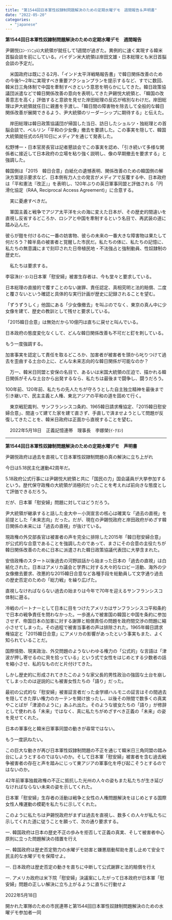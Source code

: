 ```yaml
---
title: "第1544回日本軍性奴隷制問題解決のための定期水曜デモ　週間報告＆声明書"
date: "2022-05-20"
categories: 
  - "japanese"
---
```


**第1544回日本軍性奴隷制問題解決のための定期水曜デモ　週間報告**

尹錫悦(ﾕﾝ･ｿﾝﾆｮﾙ)大統領が就任して1週間が過ぎた。異例的に速く実現する韓米首脳会談を前にしている。バイデン米大統領は岸田文雄・日本総理とも米日首脳会談の予定だ。

　米国政府は既にさる2月、「インド太平洋戦略報告書」で韓日関係改善のための今後1～2年に実現すべき重要アクションプランを提示するなど、すでに数回、韓米日三角体制で中国を牽制すべきという意思を明らかにしてきた。韓日政策協議団派遣などで韓日関係改善の意向を表明してきた尹錫悦大統領と、「韓国の改善意志を高く」評価すると意欲を見せた岸田総理の反応が格別なわけだ。岸田総理は尹大統領就任日に親書を手渡し、「韓日間の障害物を除去して全般的な韓日関係改善が展開できるよう、尹大統領のリーダーシップに期待する」と伝えた。

　岸田総理は韓日政策協議団が帰国した当日、訪日したショルツ・独総理との首脳会談で、ベルリン「平和の少女像」撤去を要請した。この事実を隠して、韓国大統領就任式の5月10日にメディアを通じて発表した。

松野博一・日本官房長官は記者懇談会でこの事実を認め、「引き続いて多様な関係者に接近して日本政府の立場を粘り強く説明し、像の早期撤去を要求する」と強調した。

韓国側は「2015　韓日合意」白紙化の遺憾表明、関係改善のための韓国側の解決方案提示要求など、日本側有力人士の発言がメディアで反覆する中、日本政府は「平和憲法『改正』」を表明し、120年ぶりの英日軍事同盟と評価される「円滑化協定（RAA, Reciprocal Access Agreement)」に合意する。

　実に憂慮すべきだ。

　軍国主義と戦争でアジア太平洋を火の海に変えた日本が、その歴史的間違いを直視し反省するどころか、ロシアと中国を牽制するという名目で、再武装の道に踏み込んだ。

彼らが鎧を付けるのに一番の妨害物、彼らの未来の一番大きな障害物は果たして何だろう？韓半島の被害者と覚醒した市民だ。私たちの体に、私たちの記憶に、私たちの無意識にまで刻印された日帝植民地・不法強占と強制動員、性奴隷制の歴史だ。

　私たちは要求する。

李容洙(ｲ･ﾖﾝｽ)日本軍「慰安婦」被害生存者は、今も堂々と要求している。

日本総理の直接的で覆すことのない謝罪、責任認定、真相究明と法的賠償、二度と覆さないという確認と具体的な実行計画が歴史に記録されることを望む。

「ずうずうしく」他国にある「少女像撤去」を叫ぶのでなく、東京の真ん中に少女像を建て、歴史の教訓として残せと要求している。

「2015韓日合意」は無効だから10億円は直ちに戻せと叫んでいる。

日本政府の態度変化なくして、どんな韓日関係改善も不可だと釘を刺している。

もう一度強調する。

加害事実を認定して責任を取るどころか、加害者が被害者を頭から叱りつけて過去を歪曲する土台の上に、どんな未来志向的な韓日関係が可能なのか？

　万一、韓米日同盟と安保の名目で、あるいは米国大統領の圧迫で、描かれる韓日関係がそんな土台から出発するなら、私たちは最後まで闘争し、闘うだろう。

100年前、120年前、私たちの先人たちが守ろうとした自主独立精神を最後まで引き継いで、民主主義と人権、東北アジアの平和の道を固めて行く。

　東京戦犯裁判、サンフランシスコ条約、1965韓日請求権協定、「2015韓日慰安婦合意」、間違って建てた家を建て直さず、手直しで済ませようとして問題が反復してきたことを、韓米日政府は正面から直視することを望む。

　2022年5月18日　正義記憶連帯　理事長　李娜榮(ｲ･ﾅﾖﾝ)

* * *

**第1544回日本軍性奴隷制問題解決のための定期水曜デモ　声明書**

尹錫悦政府は過去を直視して日本軍性奴隷制問題の真の解決に立ち上がれ

今日は5.18民主化運動42周年だ。

5.18政府公式行事には尹錫悦大統領と共に「国民の力」国会議員が大挙参加するという。歴代保守政権の大統領が消極的だったことを考えれば前向きな態度として評価できるだろう。

だが、日本軍「慰安婦」問題に対してはどうだろう。

尹大統領が継承すると話した金大中－小渕宣言の核心は確実な「過去の直視」を前提とした「未来志向」だった。だが、現在の尹錫悦政府と岸田政府がめざす韓日関係の未来には「過去の直視」が抜けている。

現政権の外交部長官は被害者の声を完全に排除した2015年「韓日慰安婦合意」が公式的な合意であることを強調したのであって、まさにその合意の主役たちが韓日関係改善のために日本に派遣された韓日政策協議代表団に大挙含まれた。

安倍政権のスタート以後過去の河野談話から始まった日本の「過去の直視」は白紙化された。日本はアメリカ議会と学界に対する大々的なロビー活動、海外の少女像撤去要求、改悪的な2015韓日合意など各種手段を総動員して文字通り過去の歴史否定のための「総力戦」を繰り広げた。

直視しなければならない過去の始まりは今年で70年を迎えるサンフランシスコ体制に遡る。

冷戦のパートナーとして日本に目をつけたアメリカはサンフランシスコ平和条約で日本の戦争責任を問わなかった。一歩進んで被害国の韓国と中国を条約に参加させず、帝国日本の加害に対する謝罪と賠償責任の問題を政府間交渉の問題に縮小させてしまった。その過程で被害当事者の声は排除された。1965年韓日請求権協定と「2015韓日合意」にアメリカの影響があったという事実もまた、よく知られていることだ。

国際情勢、現実政治、外交問題のようないわゆる権力の「公式的」な言語は「津波が押し寄せるのに貝を拾っている」という式で女性をはじめとする少数者の話を縮小させ、私的なものだと片付けてきた。

しかし歴史的に形成されてきたこのような家父長的男性政治の強固な土台を崩してしまったのは逆説的にも被害女性たちの「語り」だった。

最初の公式的な「慰安婦」被害証言者だった金学順ハルモニの証言はその間過去を隠してきた厚い権力のカーテンを開け放ったし、以後その隙間で数多くの真実やことばが「津波のように」あふれ出た。そのような彼女たちの「語り」が修辞として使われる「未来」ではなく、真に私たちがめざすべき正義の「未来」の姿を見せてくれた。

日本の軍事化と韓米日軍事同盟の動きが尋常ではない。

もう一度訊ねたい。

この巨大な動きが再び日本軍性奴隷制問題の不正を通じて韓米日三角同盟の踏み台にしようとするのではないのか。そして日本軍「慰安婦」被害者を含む過去戦争被害者の存在と声を踏みにじって東アジアの軍事化を呼び起こそうとするのではないのか。

42年前軍事独裁政権の不正に抵抗した光州の人々の姿もまた私たちが生き延びなければならない未来の姿を示してくれた。

日本軍「慰安婦」生存者の活動は戦争と女性の人権問題解決をはじめとする国際女性人権運動の模範を私たちに示してくれた。

このように私たちは尹錫悦政府がまずは過去を直視し、数多くの人々が私たちに示してくれた道に従うことを願って、次の通り要求する。

一. 韓国政府は日本の歴史不正の歩みを拒否して正義の真実、そして被害者中心原則に立った問題解決の措置を行え

一. 韓国政府は歴史否定勢力の水曜デモ妨害と嫌悪扇動幇助を差し止めて安全で民主的な水曜デモを保障せよ。

一. 日本政府は歴史否定の動きを直ちに中断して公式謝罪と法的賠償を行え

一. アメリカ政府は米下院「慰安婦」決議案にしたがって日本政府が日本軍「慰安婦」問題の正しい解決に立ち上がるように直ちに行動せよ

2022年5月18日

開かれた軍隊のための市民連帯と第1544回日本軍性奴隷制問題解決のための水曜デモ参加者一同
